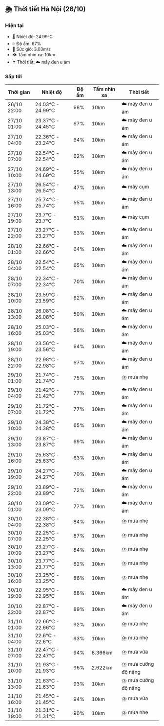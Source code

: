 ## 🌦️ Thời tiết Hà Nội (26/10)

### Hiện tại

- 🌡️ Nhiệt độ: 24.99℃
- 💦 Độ ẩm: 67%
- 💨 Sức gió: 3.03m/s
- 👁️ Tầm nhìn xa: 10km
- ☂️ Thời tiết: ☁️ mây đen u ám

### Sắp tới

| Thời gian | Nhiệt độ | Độ ẩm | Tầm nhìn xa | Thời tiết |
| --- | --- | --- | --- | --- |
| 26/10 22:00 | 24.03℃ - 24.99℃ | 68% | 10km | ☁️ mây đen u ám |
| 27/10 01:00 | 23.37℃ - 24.45℃ | 67% | 10km | ☁️ mây đen u ám |
| 27/10 04:00 | 22.36℃ - 23.24℃ | 64% | 10km | ☁️ mây đen u ám |
| 27/10 07:00 | 22.54℃ - 22.54℃ | 62% | 10km | ☁️ mây đen u ám |
| 27/10 10:00 | 24.69℃ - 24.69℃ | 55% | 10km | ☁️ mây đen u ám |
| 27/10 13:00 | 26.54℃ - 26.54℃ | 47% | 10km | ☁️ mây cụm |
| 27/10 16:00 | 25.74℃ - 25.74℃ | 55% | 10km | ☁️ mây đen u ám |
| 27/10 19:00 | 23.7℃ - 23.7℃ | 61% | 10km | ☁️ mây cụm |
| 27/10 22:00 | 23.27℃ - 23.27℃ | 63% | 10km | ☁️ mây đen u ám |
| 28/10 01:00 | 22.66℃ - 22.66℃ | 64% | 10km | ☁️ mây đen u ám |
| 28/10 04:00 | 22.54℃ - 22.54℃ | 65% | 10km | ☁️ mây đen u ám |
| 28/10 07:00 | 22.34℃ - 22.34℃ | 70% | 10km | ☁️ mây đen u ám |
| 28/10 10:00 | 23.59℃ - 23.59℃ | 62% | 10km | ☁️ mây đen u ám |
| 28/10 13:00 | 26.08℃ - 26.08℃ | 50% | 10km | ☁️ mây đen u ám |
| 28/10 16:00 | 25.03℃ - 25.03℃ | 56% | 10km | ☁️ mây đen u ám |
| 28/10 19:00 | 23.56℃ - 23.56℃ | 64% | 10km | ☁️ mây đen u ám |
| 28/10 22:00 | 22.98℃ - 22.98℃ | 67% | 10km | ☁️ mây đen u ám |
| 29/10 01:00 | 21.74℃ - 21.74℃ | 75% | 10km | ⛈️ mưa nhẹ |
| 29/10 04:00 | 21.42℃ - 21.42℃ | 77% | 10km | ☁️ mây đen u ám |
| 29/10 07:00 | 21.72℃ - 21.72℃ | 77% | 10km | ☁️ mây đen u ám |
| 29/10 10:00 | 24.38℃ - 24.38℃ | 65% | 10km | ☁️ mây đen u ám |
| 29/10 13:00 | 23.87℃ - 23.87℃ | 69% | 10km | ☁️ mây đen u ám |
| 29/10 16:00 | 25.63℃ - 25.63℃ | 63% | 10km | ☁️ mây đen u ám |
| 29/10 19:00 | 24.27℃ - 24.27℃ | 70% | 10km | ☁️ mây đen u ám |
| 29/10 22:00 | 23.89℃ - 23.89℃ | 72% | 10km | ☁️ mây đen u ám |
| 30/10 01:00 | 23.09℃ - 23.09℃ | 77% | 10km | ☁️ mây đen u ám |
| 30/10 04:00 | 22.38℃ - 22.38℃ | 84% | 10km | ⛈️ mưa nhẹ |
| 30/10 07:00 | 22.25℃ - 22.25℃ | 87% | 10km | ⛈️ mưa nhẹ |
| 30/10 10:00 | 23.27℃ - 23.27℃ | 84% | 10km | ⛈️ mưa nhẹ |
| 30/10 13:00 | 23.77℃ - 23.77℃ | 82% | 10km | ⛈️ mưa nhẹ |
| 30/10 16:00 | 23.25℃ - 23.25℃ | 86% | 10km | ⛈️ mưa nhẹ |
| 30/10 19:00 | 22.95℃ - 22.95℃ | 88% | 10km | ☁️ mây đen u ám |
| 30/10 22:00 | 22.87℃ - 22.87℃ | 89% | 10km | ☁️ mây đen u ám |
| 31/10 01:00 | 22.66℃ - 22.66℃ | 92% | 10km | ⛈️ mưa nhẹ |
| 31/10 04:00 | 22.6℃ - 22.6℃ | 93% | 10km | ⛈️ mưa nhẹ |
| 31/10 07:00 | 22.47℃ - 22.47℃ | 94% | 8.366km | ⛈️ mưa vừa |
| 31/10 10:00 | 21.93℃ - 21.93℃ | 96% | 2.622km | ⛈️ mưa cường độ nặng |
| 31/10 13:00 | 21.63℃ - 21.63℃ | 93% | 10km | ⛈️ mưa cường độ nặng |
| 31/10 16:00 | 21.45℃ - 21.45℃ | 94% | 10km | ⛈️ mưa vừa |
| 31/10 19:00 | 21.31℃ - 21.31℃ | 90% | 10km | ⛈️ mưa nhẹ |
